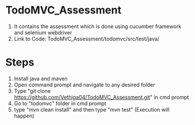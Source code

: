 # TodoMVC_Assessment
1. It contains the assessment which is done using cucumber framework and selenium webdriver
2. Link to Code: TodoMVC_Assessment/todomvc/src/test/java/

# Steps
1. Install java and maven
2. Open command prompt and navigate to any desired folder
3. Type "git clone https://github.com/Vethiga04/TodoMVC_Assessment.git" in cmd prompt
4. Go to "todomvc" folder in cmd prompt
5. type "mvn clean install" and then type "mvn test" (Execution will happen)
